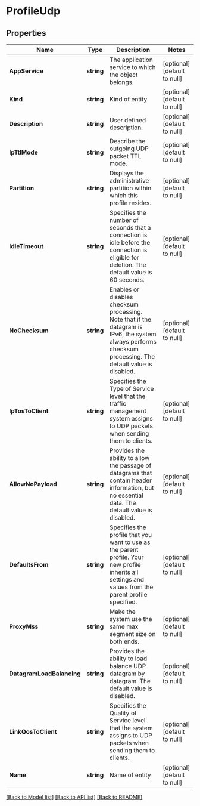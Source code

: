 # ProfileUdp

## Properties
Name | Type | Description | Notes
------------ | ------------- | ------------- | -------------
**AppService** | **string** | The application service to which the object belongs. | [optional] [default to null]
**Kind** | **string** | Kind of entity | [optional] [default to null]
**Description** | **string** | User defined description. | [optional] [default to null]
**IpTtlMode** | **string** | Describe the outgoing UDP packet TTL mode. | [optional] [default to null]
**Partition** | **string** | Displays the administrative partition within which this profile resides. | [optional] [default to null]
**IdleTimeout** | **string** | Specifies the number of seconds that a connection is idle before the connection is eligible for deletion. The default value is 60 seconds. | [optional] [default to null]
**NoChecksum** | **string** | Enables or disables checksum processing. Note that if the datagram is IPv6, the system always performs checksum processing. The default value is disabled. | [optional] [default to null]
**IpTosToClient** | **string** | Specifies the Type of Service level that the traffic management system assigns to UDP packets when sending them to clients. | [optional] [default to null]
**AllowNoPayload** | **string** | Provides the ability to allow the passage of datagrams that contain header information, but no essential data. The default value is disabled. | [optional] [default to null]
**DefaultsFrom** | **string** | Specifies the profile that you want to use as the parent profile. Your new profile inherits all settings and values from the parent profile specified. | [optional] [default to null]
**ProxyMss** | **string** | Make the system use the same max segment size on both ends. | [optional] [default to null]
**DatagramLoadBalancing** | **string** | Provides the ability to load balance UDP datagram by datagram. The default value is disabled. | [optional] [default to null]
**LinkQosToClient** | **string** | Specifies the Quality of Service level that the system assigns to UDP packets when sending them to clients. | [optional] [default to null]
**Name** | **string** | Name of entity | [optional] [default to null]

[[Back to Model list]](../README.md#documentation-for-models) [[Back to API list]](../README.md#documentation-for-api-endpoints) [[Back to README]](../README.md)


